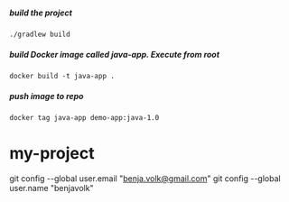 ##### build the project

    ./gradlew build


##### build Docker image called java-app. Execute from root

    docker build -t java-app .
    
##### push image to repo 

    docker tag java-app demo-app:java-1.0
    
# my-project




  git config --global user.email "benja.volk@gmail.com"
  git config --global user.name "benjavolk"

